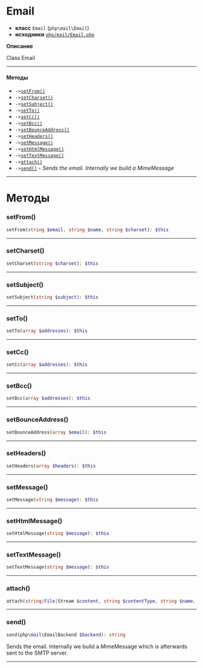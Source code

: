 # Email

- **класс** `Email` (`php\mail\Email`)
- **исходники** [`php/mail/Email.php`](./src/main/resources/JPHP-INF/sdk/php/mail/Email.php)

**Описание**

Class Email

---

#### Методы

- `->`[`setFrom()`](#method-setfrom)
- `->`[`setCharset()`](#method-setcharset)
- `->`[`setSubject()`](#method-setsubject)
- `->`[`setTo()`](#method-setto)
- `->`[`setCc()`](#method-setcc)
- `->`[`setBcc()`](#method-setbcc)
- `->`[`setBounceAddress()`](#method-setbounceaddress)
- `->`[`setHeaders()`](#method-setheaders)
- `->`[`setMessage()`](#method-setmessage)
- `->`[`setHtmlMessage()`](#method-sethtmlmessage)
- `->`[`setTextMessage()`](#method-settextmessage)
- `->`[`attach()`](#method-attach)
- `->`[`send()`](#method-send) - _Sends the email. Internally we build a MimeMessage_

---
# Методы

<a name="method-setfrom"></a>

### setFrom()
```php
setFrom(string $email, string $name, string $charset): $this
```

---

<a name="method-setcharset"></a>

### setCharset()
```php
setCharset(string $charset): $this
```

---

<a name="method-setsubject"></a>

### setSubject()
```php
setSubject(string $subject): $this
```

---

<a name="method-setto"></a>

### setTo()
```php
setTo(array $addresses): $this
```

---

<a name="method-setcc"></a>

### setCc()
```php
setCc(array $addresses): $this
```

---

<a name="method-setbcc"></a>

### setBcc()
```php
setBcc(array $addresses): $this
```

---

<a name="method-setbounceaddress"></a>

### setBounceAddress()
```php
setBounceAddress(array $email): $this
```

---

<a name="method-setheaders"></a>

### setHeaders()
```php
setHeaders(array $headers): $this
```

---

<a name="method-setmessage"></a>

### setMessage()
```php
setMessage(string $message): $this
```

---

<a name="method-sethtmlmessage"></a>

### setHtmlMessage()
```php
setHtmlMessage(string $message): $this
```

---

<a name="method-settextmessage"></a>

### setTextMessage()
```php
setTextMessage(string $message): $this
```

---

<a name="method-attach"></a>

### attach()
```php
attach(string|File|Stream $content, string $contentType, string $name, string $description): $this
```

---

<a name="method-send"></a>

### send()
```php
send(php\mail\EmailBackend $backend): string
```
Sends the email. Internally we build a MimeMessage
which is afterwards sent to the SMTP server.

---
